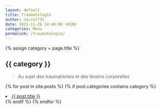 ```yaml
---
layout: default
title: Traumatologie
author: nairolf32
date: 2021-11-26 14:40:00 +0100
categories: Menu
permalink: /traumatologie/
---
```


{% assign category = page.title %}

<h2>{{ category }}</h2>

> Au sujet des traumatismes et des lésions corporelles

{% for post in site.posts %}
{% if post.categories contains category %}
<li> <a href="{{ post.url | relative_url }}">{{ post.title }}</a></li>
{% endif %}
{% endfor %}
